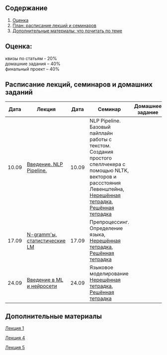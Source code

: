 ## Содержание
1. [Оценка](#score)
2. [План: расписание лекций и семинаров](#sched)
3. [Дополнительные материалы: что почитать по теме](#add)

## Оценка:<br><a name="score"/>
квизы по статьям - 20%<br>
домашние задания – 40% <br>
финальный проект – 40%<br>

## Расписание лекций, семинаров и домашних заданий<a name="sched"/>
|Дата|Лекция|Дата|Семинар|Домашнее задание|Ридинг|Дедлайн|
|-|-|-|-|-|-|-|
|10.09|[Введение. NLP Pipeline.](https://github.com/AlexanderOrloff/hse-nlp/blob/2024/2025/3rd_year/slides/1-intro.pdf)|10.09| NLP Pipeline. Базовый пайплайн работы с текстом. Создания простого спеллчекера с помощью NLTK, векторов и рассстояния Левенштейна, [Нерешённая тетрадка](seminars/sem1_pipeline_clean.ipynb), [Решённая тетрадка](seminars/sem1_pipeline_done.ipynb)||
|17.09|[N-gramm'ы, статистические LM](https://github.com/AlexanderOrloff/hse-nlp/tree/2024/2025/3rd_year/slides) |17.09|Препроцессинг. Определение языка, [Нерешённая тетрадка](seminars/sem2_language_detection_empty.ipynb), [Решённая тетрадка](seminars/sem2_language_detection_done.ipynb)||[ридинг часть1](https://www.ruder.io/word-embeddings-1/) [ридинг часть2](https://www.ruder.io/word-embeddings-softmax/) [ридинг часть3](https://www.ruder.io/secret-word2vec/) [домашка](https://github.com/AlexanderOrloff/hse-nlp/blob/2024/2025/3rd_year/Hometask_1.md)|домашка к 29.09 23:59, ридинг к 30.09
|24.09|[Введение в ML и нейросети](https://github.com/AlexanderOrloff/hse-nlp/blob/2024/2025/3rd_year/slides/3-ml.pptx) |24.09|Языковое моделирование [Нерешённая тетрадка](seminars/sem3_language_Modeling_empty.ipynb), [Решённая тетрадка](seminars/sem3_language_modeling_done.ipynb)|||ридинг|

## Дополнительные материалы<a name="add"/>
[Лекция 1](Notes/1-intro.md)

[Лекция 4](Notes/4-pos.md)

[Лекция 5](Notes/5-parsing.md)
